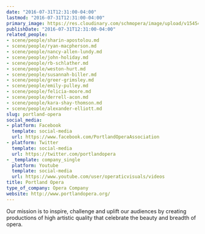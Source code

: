 ```yaml
---
date: "2016-07-31T12:31:00-04:00"
lastmod: "2016-07-31T12:31:00-04:00"
primary_image: https://res.cloudinary.com/schmopera/image/upload/v1545409169/media/webhook-uploads/1469982609027/POA_FB_Logo160x160_400x400.jpg.jpg
publishDate: "2016-07-31T12:31:00-04:00"
related_people:
- scene/people/sharin-apostolou.md
- scene/people/ryan-macpherson.md
- scene/people/nancy-allen-lundy.md
- scene/people/john-holiday.md
- scene/people/rb-schlather.md
- scene/people/weston-hurt.md
- scene/people/susannah-biller.md
- scene/people/greer-grimsley.md
- scene/people/emily-pulley.md
- scene/people/felicia-moore.md
- scene/people/derrell-acon.md
- scene/people/kara-shay-thomson.md
- scene/people/alexander-elliott.md
slug: portland-opera
social_media:
- platform: Facebook
  template: social-media
  url: https://www.facebook.com/PortlandOperaAssociation
- platform: Twitter
  template: social-media
  url: https://twitter.com/portlandopera
- _template: company_single
  platform: Youtube
  template: social-media
  url: https://www.youtube.com/user/operaticvisuals/videos
title: Portland Opera
type_of_company: Opera Company
website: http://www.portlandopera.org/
---
```


Our mission is to inspire, challenge and uplift our audiences by creating productions of high artistic quality that celebrate the beauty and breadth of opera.
